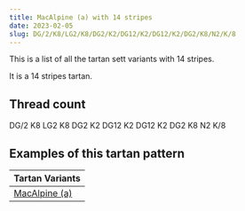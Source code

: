 ```yaml
---
title: MacAlpine (a) with 14 stripes
date: 2023-02-05
slug: DG/2/K8/LG2/K8/DG2/K2/DG12/K2/DG12/K2/DG2/K8/N2/K/8
---
```

This is a list of all the tartan sett variants with 14 stripes.

It is a 14 stripes tartan.


## Thread count
DG/2 K8 LG2 K8 DG2 K2 DG12 K2 DG12 K2 DG2 K8 N2 K/8

## Examples of this tartan pattern

| Tartan Variants |
|---------------|
| [MacAlpine (a)](/variants/dg/2/k8/lg2/k8/dg2/k2/dg12/k2/dg12/k2/dg2/k8/n2/k/8-dg11450d-k000000-lgaaaa00-naaaaaa)||
